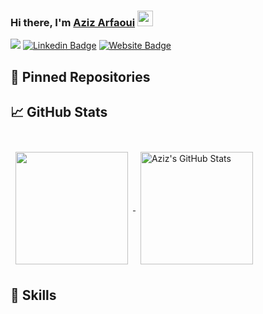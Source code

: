 ### Hi there, I'm <a href="https://azizarfaoui.netlify.app/" target="_blank">Aziz Arfaoui</a> <img src="https://media.giphy.com/media/hvRJCLFzcasrR4ia7z/giphy.gif" width="25px">

<!--
**arfaoui-aziz/arfaoui-aziz** is a ✨ _special_ ✨ repository because its `README.md` (this file) appears on your GitHub profile.

Here are some ideas to get you started:

- 🔭 I’m currently working on ...
- 🌱 I’m currently learning ...
- 👯 I’m looking to collaborate on ...
- 🤔 I’m looking for help with ...
- 💬 Ask me about ...
- 📫 How to reach me: ...
- 😄 Pronouns: ...
- ⚡ Fun fact: ...
-->

![](https://visitor-badge.glitch.me/badge?page_id=arfaoui_aziz.arfaoui_aziz)
[![Linkedin Badge](https://img.shields.io/badge/-LinkedIn-0e76a8?style=flat-square&logo=Linkedin&logoColor=white)](https://azizarfaoui.netlify.app/)
[![Website Badge](https://img.shields.io/badge/Website-3b5998?style=flat-square&logo=google-chrome&logoColor=white)](https://azizarfaoui.netlify.app/)

## 📌 Pinned Repositories

## &#x1f4c8; GitHub Stats
<br>

<a href="https://github.com/arfaoui-aziz">
  <img height="180em" align="center" style="margin:0.5rem" src="https://github-readme-stats.vercel.app/api/top-langs/?username=arfaoui_aziz&hide=html,css&title_color=ffffff&text_color=c9cacc&icon_color=4AB197&bg_color=1A2B34" />
</a>

<a href="https://github.com/arfaoui-aziz">
  <img height="180em" align="center" style="margin:0.5rem" src="https://github-readme-stats.vercel.app/api?username=arfaoui_aziz&show_icons=true&line_height=27&count_private=true&title_color=ffffff&text_color=c9cacc&icon_color=4AB097&bg_color=1A2B34" alt="Aziz's GitHub Stats" />
</a>

## 💼 Skills

